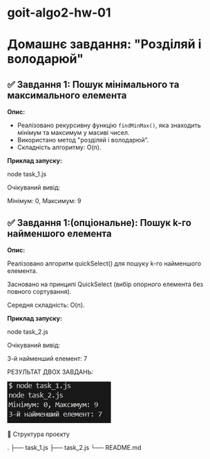 # goit-algo2-hw-01

# Домашнє завдання: "Розділяй і володарюй"

## ✅ Завдання 1: Пошук мінімального та максимального елемента

**Опис:**

- Реалізовано рекурсивну функцію `findMinMax()`, яка знаходить мінімум та максимум у масиві чисел.
- Використано метод "розділяй і володарюй".
- Складність алгоритму: O(n).

**Приклад запуску:**

node task_1.js

Очікуваний вивід:

Мінімум: 0, Максимум: 9

## ✅ Завдання 1:(опціональне): Пошук k-го найменшого елемента

**Опис:**

Реалізовано алгоритм quickSelect() для пошуку k-го найменшого елемента.

Засновано на принципі QuickSelect (вибір опорного елемента без повного сортування).

Середня складність: O(n).

**Приклад запуску:**

node task_2.js

Очікуваний вивід:

3-й найменший елемент: 7

РЕЗУЛЬТАТ ДВОХ ЗАВДАНЬ:

![alt text](img/01.jpg)

📁 Структура проєкту

.
├── task_1.js
├── task_2.js
└── README.md
